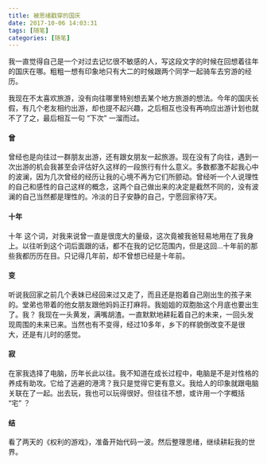 ```yaml
---
title: 被思绪戳穿的国庆
date: 2017-10-06 14:03:31
tags: [随笔]
categories: [随笔]
---
```


我一直觉得自己是一个对过去记忆很不敏感的人，写这段文字的时候在回想着往年的国庆在哪。粗粗一想有印象地只有大二的时候跟两个同学一起骑车去穷游的经历。

我现在不太喜欢旅游，没有向往哪里特别想去某个地方旅游的想法。今年的国庆长假，有几个老友相约出游，却也提不起兴趣，之后相互也没有再响应出游计划也就不了了之，最后相互一句 “下次” 一溜而过。

<!--more-->

#### 曾
曾经也是向往过一群朋友出游，还有跟女朋友一起旅游。现在没有了向往，遇到一次出游的机会我甚至会评估好久这样的一段旅行有什么意义。多数都激不起我心中的波澜，因为几次曾经的经历让我的心境不再为它们所颤动。曾经听一个人说理性的自己和感性的自己这样的概念，这两个自己做出来的决定是截然不同的，没有波澜的自己当然都是理性的。冷淡的日子安静的自己，宁愿回家待7天。
 
#### 十年
十年 这个词，对我来说曾一直是很庞大的量级，这次竟被我爸轻易地用在了我身上。以往听到这个词后面跟的话，都不在我的记忆范围内，但是这回...十年前的那些我都历历在目。只记得几年前，却不曾想已经是十年前。

#### 变
听说我回家之前几个表妹已经回来过又走了，而且还是抱着自己刚出生的孩子来的。堂弟也带着的他女朋友跟他妈妈正打麻将。我姐姐的双胞胎这个月底也要出生了。我？ 我现在一头黄发，满嘴胡渣。一直默默地耕耘着自己的未来，一回头发现周围的未来已来。当然也有不变得，经过10多年，乡下的样貌倒改变不是很大，还是有儿时的感觉。

#### 寂
在家我选择了电脑，历年长此以往。我不知道在成长过程中，电脑是不是对性格的养成有助攻。它给了逃避的港湾？我只是觉得它更有意义。我给人的印象就跟电脑关联在了一起。出去玩，我也可以玩得很好。但往往不想，或许用一个字概括 “宅” ？

#### 结
看了两天的《权利的游戏》，准备开始代码一波。然后整理思绪，继续耕耘我的世界。


